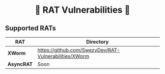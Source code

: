 <h1 align="center">🐀 RAT Vulnerabilities 🐀</h1>

## Supported RATs

| RAT | Directory |
|--------------|--------------|
| **XWorm**    | https://github.com/SwezyDev/RAT-Vulnerabilities/XWorm |
| **AsyncRAT** | Soon |